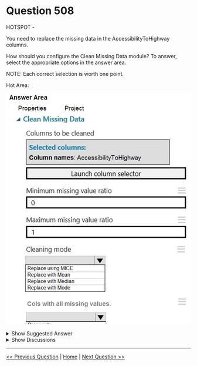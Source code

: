 # Question 508

HOTSPOT -

You need to replace the missing data in the AccessibilityToHighway columns.

How should you configure the Clean Missing Data module? To answer, select the appropriate options in the answer area.

NOTE: Each correct selection is worth one point.

Hot Area:

![Question Image](../images/q508_q_0033900001.png)

<details>
  <summary>Show Suggested Answer</summary>

<img src="../images/q508_ans_0_0034100001.png" alt="Answer Image"><br>

<p>Box 1: Replace using MICE -</p>
<p>Replace using MICE: For each missing value, this option assigns a new value, which is calculated by using a method described in the statistical literature as</p>
<p>&quot;Multivariate Imputation using Chained Equations&quot; or &quot;Multiple Imputation by Chained Equations&quot;. With a multiple imputation method, each variable with missing data is modeled conditionally using the other variables in the data before filling in the missing values.</p>
<p>Scenario: The AccessibilityToHighway column in both datasets contains missing values. The missing data must be replaced with new data so that it is modeled conditionally using the other variables in the data before filling in the missing values.</p>
<p>Box 2: Propagate -</p>
<p>Cols with all missing values indicate if columns of all missing values should be preserved in the output.</p>
<p>Reference:</p>
<p>https://docs.microsoft.com/en-us/azure/machine-learning/studio-module-reference/clean-missing-data</p>

</details>

<details>
  <summary>Show Discussions</summary>

<blockquote><p><strong>Svastaric</strong> <code>(Wed 28 Aug 2024 19:01)</code> - <em>Upvotes: 7</em></p><p>I think it is in MICE definition. This method is imputing values that need to be distributed into empty column, instead of removing the columns and affecting dimensionality</p></blockquote>
<blockquote><p><strong>Anandad12</strong> <code>(Sat 24 Aug 2024 04:42)</code> - <em>Upvotes: 6</em></p><p>Cols with all missing data has default value of Remove. That is the correct answer to me. Not sure why Propagate?</p></blockquote>

</details>

---

[<< Previous Question](question_507.md) | [Home](/index.md) | [Next Question >>](question_509.md)
